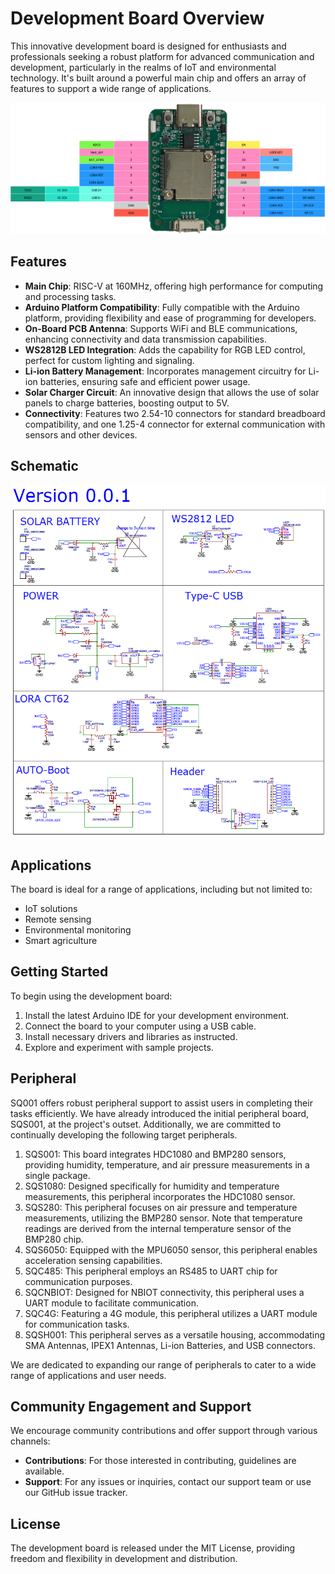 # Development Board Overview

This innovative development board is designed for enthusiasts and professionals seeking a robust platform for advanced communication and development, particularly in the realms of IoT and environmental technology. It's built around a powerful main chip and offers an array of features to support a wide range of applications.

![SQ001 Development Board](https://github.com/livinghuang/sq001/blob/main/SQ001.png?raw=true)

## Features

- **Main Chip**: RISC-V at 160MHz, offering high performance for computing and processing tasks.
- **Arduino Platform Compatibility**: Fully compatible with the Arduino platform, providing flexibility and ease of programming for developers.
- **On-Board PCB Antenna**: Supports WiFi and BLE communications, enhancing connectivity and data transmission capabilities.
- **WS2812B LED Integration**: Adds the capability for RGB LED control, perfect for custom lighting and signaling.
- **Li-ion Battery Management**: Incorporates management circuitry for Li-ion batteries, ensuring safe and efficient power usage.
- **Solar Charger Circuit**: An innovative design that allows the use of solar panels to charge batteries, boosting output to 5V.
- **Connectivity**: Features two 2.54-10 connectors for standard breadboard compatibility, and one 1.25-4 connector for external communication with sensors and other devices.

## Schematic

![SQ001 Schematic](https://github.com/livinghuang/sq001/blob/main/schematic_sq001.png?raw=true)

## Applications

The board is ideal for a range of applications, including but not limited to:
- IoT solutions
- Remote sensing
- Environmental monitoring
- Smart agriculture

## Getting Started

To begin using the development board:
1. Install the latest Arduino IDE for your development environment.
2. Connect the board to your computer using a USB cable.
3. Install necessary drivers and libraries as instructed.
4. Explore and experiment with sample projects.

## Peripheral

SQ001 offers robust peripheral support to assist users in completing their tasks efficiently. We have already introduced the initial peripheral board, SQS001, at the project's outset. Additionally, we are committed to continually developing the following target peripherals.

1. SQS001: This board integrates HDC1080 and BMP280 sensors, providing humidity, temperature, and air pressure measurements in a single package.
2. SQS1080: Designed specifically for humidity and temperature measurements, this peripheral incorporates the HDC1080 sensor.
3. SQS280: This peripheral focuses on air pressure and temperature measurements, utilizing the BMP280 sensor. Note that temperature readings are derived from the internal temperature sensor of the BMP280 chip.
4. SQS6050: Equipped with the MPU6050 sensor, this peripheral enables acceleration sensing capabilities.
5. SQC485: This peripheral employs an RS485 to UART chip for communication purposes.
6. SQCNBIOT: Designed for NBIOT connectivity, this peripheral uses a UART module to facilitate communication.
7. SQC4G: Featuring a 4G module, this peripheral utilizes a UART module for communication tasks.
8. SQSH001: This peripheral serves as a versatile housing, accommodating SMA Antennas, IPEX1 Antennas, Li-ion Batteries, and USB connectors.

We are dedicated to expanding our range of peripherals to cater to a wide range of applications and user needs.

## Community Engagement and Support

We encourage community contributions and offer support through various channels:
- **Contributions**: For those interested in contributing, guidelines are available.
- **Support**: For any issues or inquiries, contact our support team or use our GitHub issue tracker.

## License

The development board is released under the MIT License, providing freedom and flexibility in development and distribution.


